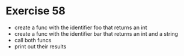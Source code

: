 # Exercise 58

- create a func with the identifier foo that returns an int
- create a func with the identifier bar that returns an int and a string
- call both funcs
- print out their results
